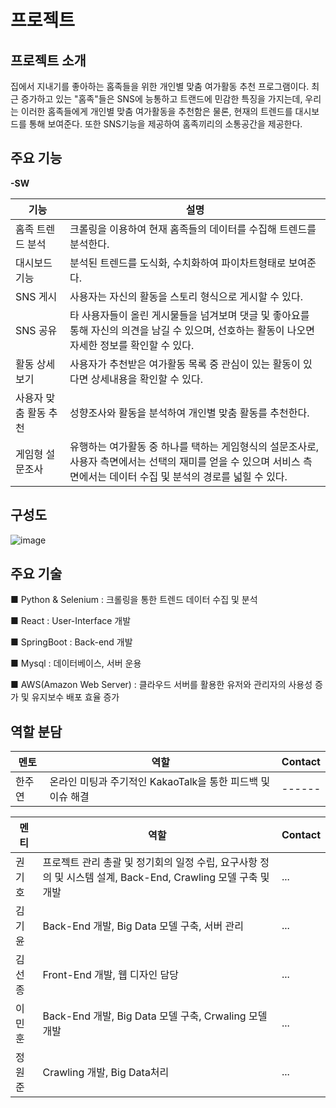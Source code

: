 # 프로젝트
## 프로젝트 소개
집에서 지내기를 좋아하는 홈족들을 위한 개인별 맞춤 여가활동 추천 프로그램이다. 최근 증가하고 있는 "홈족"들은 SNS에 능통하고 트랜드에 민감한 특징을 가지는데, 우리는 이러한 홈족들에게 개인별 맞춤 여가활동을 추천함은 물론, 현재의 트렌드를 대시보드를 통해 보여준다. 또한 SNS기능을 제공하여 홈족끼리의 소통공간을 제공한다.



## 주요 기능

**-SW**


| 기능 | 설명 |
| ------ | ------ |
| 홈족 트렌드 분석 | 크롤링을 이용하여 현재 홈족들의 데이터를 수집해 트렌드를 분석한다. |
| 대시보드 기능 | 분석된 트렌드를 도식화, 수치화하여 파이차트형태로 보여준다. |
| SNS 게시 | 사용자는 자신의 활동을 스토리 형식으로 게시할 수 있다.|
| SNS 공유 | 타 사용자들이 올린 게시물들을 넘겨보며 댓글 및 좋아요를 통해 자신의 의견을 남길 수 있으며, 선호하는 활동이 나오면 자세한 정보를 확인할 수 있다.|
| 활동 상세보기 | 사용자가 추천받은 여가활동 목록 중 관심이 있는 활동이 있다면 상세내용을 확인할 수 있다.| 
| 사용자 맞춤 활동 추천 | 성향조사와 활동을 분석하여 개인별 맞춤 활동를 추천한다. |
| 게임형 설문조사 | 유행하는 여가활동 중 하나를 택하는 게임형식의 설문조사로, 사용자 측면에서는 선택의 재미를 얻을 수 있으며 서비스 측면에서는 데이터 수집 및 분석의 경로를 넓힐 수 있다. |


## 구성도

![image](https://user-images.githubusercontent.com/79080825/135766317-7c11c3cf-170d-47d5-b414-3192d424bdd3.png)
## 주요 기술
■ Python & Selenium : 크롤링을 통한 트렌드 데이터 수집 및 분석 

■ React : User-Interface 개발

■ SpringBoot : Back-end 개발

■ Mysql : 데이터베이스, 서버 운용

■ AWS(Amazon Web Server) : 클라우드 서버를 활용한 유저와 관리자의 사용성 증가 및 유지보수 배포 효율 증가 


## 역할 분담
| 멘토 | 역할 | Contact |
| ------ | ------ | ------ |    
| 한주연 | 온라인 미팅과 주기적인 KakaoTalk을 통한 피드백 및 이슈 해결 | ------ |

| 멘티 | 역할 | Contact | 
| ------ | ------ | ------ |
| 권기호 | 프로젝트 관리 총괄 및 정기회의 일정 수립, 요구사항 정의 및 시스템 설계, Back-End, Crawling 모델 구축 및 개발| ...|
| 김기윤 | Back-End 개발, Big Data 모델 구축, 서버 관리 | ... |
| 김선종 | Front-End 개발, 웹 디자인 담당 | ... |
| 이민훈 | Back-End 개발, Big Data 모델 구축, Crwaling 모델 개발 | ... |
| 정원준 | Crawling 개발, Big Data처리 | ... |

